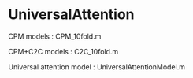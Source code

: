 # UniversalAttention

CPM models : CPM_10fold.m

CPM+C2C models : C2C_10fold.m

Universal attention model : UniversalAttentionModel.m
